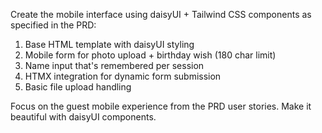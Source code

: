 Create the mobile interface using daisyUI + Tailwind CSS components as specified in the PRD:

1. Base HTML template with daisyUI styling
2. Mobile form for photo upload + birthday wish (180 char limit)
3. Name input that's remembered per session
4. HTMX integration for dynamic form submission
5. Basic file upload handling

Focus on the guest mobile experience from the PRD user stories. Make it beautiful with daisyUI components.